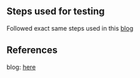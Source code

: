 ## Steps used for testing
Followed exact same steps used in this [blog](https://www.containiq.com/post/kubernetes-sidecar-container)

## References
blog: [here](https://www.containiq.com/post/kubernetes-sidecar-container)